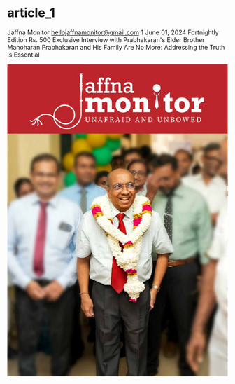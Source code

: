 # article_1

Jaffna Monitor
hellojaffnamonitor@gmail.com
1
June 01, 2024
Fortnightly Edition
Rs. 500
Exclusive Interview with Prabhakaran's 
Elder Brother Manoharan
Prabhakaran and His Family 
Are No More: Addressing 
the Truth is Essential

![p001_i1.jpg](images_out/001_article_1/p001_i1.jpg)


